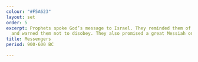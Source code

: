 ```yaml
---
colour: "#F5A623"
layout: set
order: 5
excerpt: Prophets spoke God’s message to Israel. They reminded them of God’s laws
  and warned them not to disobey. They also promised a great Messiah one day.
title: Messengers
period: 900-600 BC

---
```

